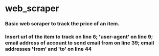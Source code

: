 # web_scraper

### Basic web scraper to track the price of an item.
### Insert url of the item to track on line 6;  'user-agent' on line 9; email address of account to send email from on line 39; email addresses 'from' and 'to' on line 44
